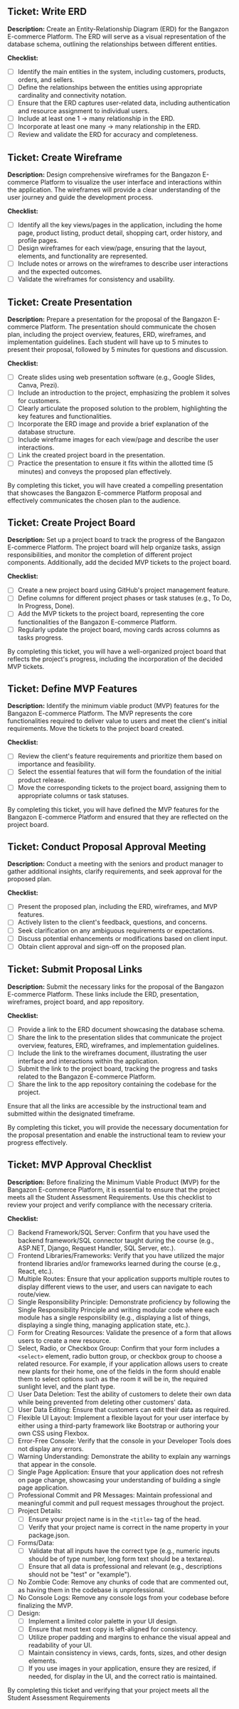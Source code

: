 ## Ticket: Write ERD

**Description:**
Create an Entity-Relationship Diagram (ERD) for the Bangazon E-commerce Platform. The ERD will serve as a visual representation of the database schema, outlining the relationships between different entities.

**Checklist:**
- [ ] Identify the main entities in the system, including customers, products, orders, and sellers.
- [ ] Define the relationships between the entities using appropriate cardinality and connectivity notation.
- [ ] Ensure that the ERD captures user-related data, including authentication and resource assignment to individual users.
- [ ] Include at least one 1 -> many relationship in the ERD.
- [ ] Incorporate at least one many -> many relationship in the ERD.
- [ ] Review and validate the ERD for accuracy and completeness.

## Ticket: Create Wireframe

**Description:**
Design comprehensive wireframes for the Bangazon E-commerce Platform to visualize the user interface and interactions within the application. The wireframes will provide a clear understanding of the user journey and guide the development process.

**Checklist:**
- [ ] Identify all the key views/pages in the application, including the home page, product listing, product detail, shopping cart, order history, and profile pages.
- [ ] Design wireframes for each view/page, ensuring that the layout, elements, and functionality are represented.
- [ ] Include notes or arrows on the wireframes to describe user interactions and the expected outcomes.
- [ ] Validate the wireframes for consistency and usability.

## Ticket: Create Presentation

**Description:**
Prepare a presentation for the proposal of the Bangazon E-commerce Platform. The presentation should communicate the chosen plan, including the project overview, features, ERD, wireframes, and implementation guidelines. Each student will have up to 5 minutes to present their proposal, followed by 5 minutes for questions and discussion.

**Checklist:**
- [ ] Create slides using web presentation software (e.g., Google Slides, Canva, Prezi).
- [ ] Include an introduction to the project, emphasizing the problem it solves for customers.
- [ ] Clearly articulate the proposed solution to the problem, highlighting the key features and functionalities.
- [ ] Incorporate the ERD image and provide a brief explanation of the database structure.
- [ ] Include wireframe images for each view/page and describe the user interactions.
- [ ] Link the created project board in the presentation.
- [ ] Practice the presentation to ensure it fits within the allotted time (5 minutes) and conveys the proposed plan effectively.

By completing this ticket, you will have created a compelling presentation that showcases the Bangazon E-commerce Platform proposal and effectively communicates the chosen plan to the audience.

## Ticket: Create Project Board

**Description:**
Set up a project board to track the progress of the Bangazon E-commerce Platform. The project board will help organize tasks, assign responsibilities, and monitor the completion of different project components. Additionally, add the decided MVP tickets to the project board.

**Checklist:**
- [ ] Create a new project board using GitHub's project management feature.
- [ ] Define columns for different project phases or task statuses (e.g., To Do, In Progress, Done).
- [ ] Add the MVP tickets to the project board, representing the core functionalities of the Bangazon E-commerce Platform.
- [ ] Regularly update the project board, moving cards across columns as tasks progress.

By completing this ticket, you will have a well-organized project board that reflects the project's progress, including the incorporation of the decided MVP tickets.

## Ticket: Define MVP Features

**Description:**
Identify the minimum viable product (MVP) features for the Bangazon E-commerce Platform. The MVP represents the core functionalities required to deliver value to users and meet the client's initial requirements. Move the tickets to the project board created.

**Checklist:**
- [ ] Review the client's feature requirements and prioritize them based on importance and feasibility.
- [ ] Select the essential features that will form the foundation of the initial product release.
- [ ] Move the corresponding tickets to the project board, assigning them to appropriate columns or task statuses.

By completing this ticket, you will have defined the MVP features for the Bangazon E-commerce Platform and ensured that they are reflected on the project board.

## Ticket: Conduct Proposal Approval Meeting

**Description:**
Conduct a meeting with the seniors and product manager to gather additional insights, clarify requirements, and seek approval for the proposed plan.

**Checklist:**
- [ ] Present the proposed plan, including the ERD, wireframes, and MVP features.
- [ ] Actively listen to the client's feedback, questions, and concerns.
- [ ] Seek clarification on any ambiguous requirements or expectations.
- [ ] Discuss potential enhancements or modifications based on client input.
- [ ] Obtain client approval and sign-off on the proposed plan.

## Ticket: Submit Proposal Links

**Description:**
Submit the necessary links for the proposal of the Bangazon E-commerce Platform. These links include the ERD, presentation, wireframes, project board, and app repository.

**Checklist:**
- [ ] Provide a link to the ERD document showcasing the database schema.
- [ ] Share the link to the presentation slides that communicate the project overview, features, ERD, wireframes, and implementation guidelines.
- [ ] Include the link to the wireframes document, illustrating the user interface and interactions within the application.
- [ ] Submit the link to the project board, tracking the progress and tasks related to the Bangazon E-commerce Platform.
- [ ] Share the link to the app repository containing the codebase for the project.

Ensure that all the links are accessible by the instructional team and submitted within the designated timeframe.

By completing this ticket, you will provide the necessary documentation for the proposal presentation and enable the instructional team to review your progress effectively.


## Ticket: MVP Approval Checklist

**Description:**
Before finalizing the Minimum Viable Product (MVP) for the Bangazon E-commerce Platform, it is essential to ensure that the project meets all the Student Assessment Requirements. Use this checklist to review your project and verify compliance with the necessary criteria.

**Checklist:**
- [ ] Backend Framework/SQL Server: Confirm that you have used the backend framework/SQL connector taught during the course (e.g., ASP.NET, Django, Request Handler, SQL Server, etc.).
- [ ] Frontend Libraries/Frameworks: Verify that you have utilized the major frontend libraries and/or frameworks learned during the course (e.g., React, etc.).
- [ ] Multiple Routes: Ensure that your application supports multiple routes to display different views to the user, and users can navigate to each route/view.
- [ ] Single Responsibility Principle: Demonstrate proficiency by following the Single Responsibility Principle and writing modular code where each module has a single responsibility (e.g., displaying a list of things, displaying a single thing, managing application state, etc.).
- [ ] Form for Creating Resources: Validate the presence of a form that allows users to create a new resource.
- [ ] Select, Radio, or Checkbox Group: Confirm that your form includes a `<select>` element, radio button group, or checkbox group to choose a related resource. For example, if your application allows users to create new plants for their home, one of the fields in the form should enable them to select options such as the room it will be in, the required sunlight level, and the plant type.
- [ ] User Data Deletion: Test the ability of customers to delete their own data while being prevented from deleting other customers' data.
- [ ] User Data Editing: Ensure that customers can edit their data as required.
- [ ] Flexible UI Layout: Implement a flexible layout for your user interface by either using a third-party framework like Bootstrap or authoring your own CSS using Flexbox.
- [ ] Error-Free Console: Verify that the console in your Developer Tools does not display any errors.
- [ ] Warning Understanding: Demonstrate the ability to explain any warnings that appear in the console.
- [ ] Single Page Application: Ensure that your application does not refresh on page change, showcasing your understanding of building a single page application.
- [ ] Professional Commit and PR Messages: Maintain professional and meaningful commit and pull request messages throughout the project.
- [ ] Project Details:
  - [ ] Ensure your project name is in the `<title>` tag of the head.
  - [ ] Verify that your project name is correct in the name property in your package.json.
- [ ] Forms/Data:
  - [ ] Validate that all inputs have the correct type (e.g., numeric inputs should be of type number, long form text should be a textarea).
  - [ ] Ensure that all data is professional and relevant (e.g., descriptions should not be "test" or "example").
- [ ] No Zombie Code: Remove any chunks of code that are commented out, as having them in the codebase is unprofessional.
- [ ] No Console Logs: Remove any console logs from your codebase before finalizing the MVP.
- [ ] Design:
  - [ ] Implement a limited color palette in your UI design.
  - [ ] Ensure that most text copy is left-aligned for consistency.
  - [ ] Utilize proper padding and margins to enhance the visual appeal and readability of your UI.
  - [ ] Maintain consistency in views, cards, fonts, sizes, and other design elements.
  - [ ] If you use images in your application, ensure they are resized, if needed, for display in the UI, and the correct ratio is maintained.

By completing this ticket and verifying that your project meets all the Student Assessment Requirements

